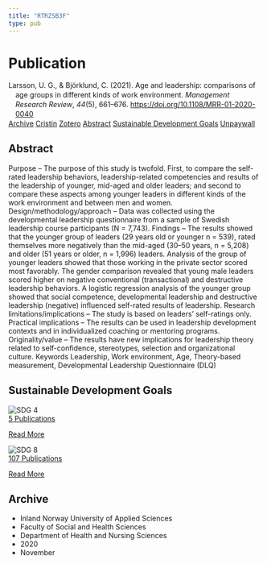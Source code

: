 ```yaml
---
title: "RTRZSB3F"
type: pub
---
```

<h1>Publication</h1>
<article id="csl-bib-container-RTRZSB3F" class="csl-bib-container">
  <div class="csl-bib-body" style="line-height: 1.35; padding-left: 1em; text-indent:-1em;">
  <div class="csl-entry">Larsson, U. G., &amp; Bj&#xF6;rklund, C. (2021). Age and leadership: comparisons of age groups in different kinds of work environment. <i>Management Research Review</i>, <i>44</i>(5), 661&#x2013;676. <a href="https://doi.org/10.1108/MRR-01-2020-0040">https://doi.org/10.1108/MRR-01-2020-0040</a></div>
</div>
  <div class="csl-bib-buttons">
    <a href="#taxonomy-article-RTRZSB3F" class="csl-bib-button">Archive</a>
    <a href="https://app.cristin.no/results/show.jsf?id=1845390" alt="Cristin URL" class="csl-bib-button">Cristin</a>
    <a href="http://zotero.org/groups/5402882/items/RTRZSB3F" alt="Zotero URL" class="csl-bib-button">Zotero</a>
    <a href="#abstract-article-RTRZSB3F" class="csl-bib-button">Abstract</a>
    <a href="#sdg-article-RTRZSB3F" class="csl-bib-button">Sustainable Development Goals</a>
    <a href="https://www.emerald.com/insight/content/doi/10.1108/MRR-01-2020-0040/full/pdf?title=age-and-leadership-comparisons-of-age-groups-in-different-kinds-of-work-environment" class="csl-bib-button">Unpaywall</a>
  </div>
  <div id="csl-bib-meta-container-RTRZSB3F"></div>
</article>
<div id="csl-bib-meta-RTRZSB3F" class="csl-bib-meta">
  <article id="abstract-article-RTRZSB3F" class="abstract-article">
    <h1>Abstract</h1>
    Purpose – The purpose of this study is twofold. First, to compare the self-rated leadership behaviors, leadership-related competencies and results of the leadership of younger, mid-aged and older leaders; and second to compare these aspects among younger leaders in different kinds of the work environment and between men and women. Design/methodology/approach – Data was collected using the developmental leadership questionnaire from a sample of Swedish leadership course participants (N = 7,743). Findings – The results showed that the younger group of leaders (29 years old or younger n = 539), rated themselves more negatively than the mid-aged (30–50 years, n = 5,208) and older (51 years or older, n = 1,996) leaders. Analysis of the group of younger leaders showed that those working in the private sector scored most favorably. The gender comparison revealed that young male leaders scored higher on negative conventional (transactional) and destructive leadership behaviors. A logistic regression analysis of the younger group showed that social competence, developmental leadership and destructive leadership (negative) influenced self-rated results of leadership. Research limitations/implications – The study is based on leaders’ self-ratings only. Practical implications – The results can be used in leadership development contexts and in individualized coaching or mentoring programs. Originality/value – The results have new implications for leadership theory related to self-confidence, stereotypes, selection and organizational culture. Keywords Leadership, Work environment, Age, Theory-based measurement, Developmental Leadership Questionnaire (DLQ)
  </article>
  <article id="sdg-article-RTRZSB3F" class="sdg-article">
    <h1>Sustainable Development Goals</h1>
    <div class="sdg-container"><div id="sdg4" class="sdg"> <img src="{{< params subfolder >}}images/sdg/sdg04_en.png" class="image" alt="SDG 4"> <div class="sdg-overlay"> <a href="{{< params subfolder >}}en/archive/?sdg=4#archive" class="sdg-publication-count"><span>5</span> Publications</a> <p><a href="https://sdgs.un.org/goals/goal4" class="sdg-read-more">Read More</a></p> </div> </div> <div id="sdg8" class="sdg"> <img src="{{< params subfolder >}}images/sdg/sdg08_en.png" class="image" alt="SDG 8"> <div class="sdg-overlay"> <a href="{{< params subfolder >}}en/archive/?sdg=8#archive" class="sdg-publication-count"><span>107</span> Publications</a> <p><a href="https://sdgs.un.org/goals/goal8" class="sdg-read-more">Read More</a></p> </div> </div></div>
  </article>
  <article id="taxonomy-article-RTRZSB3F" class="taxonomy-article">
    <h1>Archive</h1>
    <ul>
      <li>Inland Norway University of Applied Sciences</li>
      <li>Faculty of Social and Health Sciences</li>
      <li>Department of Health and Nursing Sciences</li>
      <li>2020</li>
      <li>November</li>
    </ul>
  </article>
</div>
